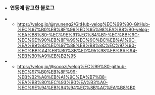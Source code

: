 -  ### 연동에 참고한 블로그
-  - https://velog.io/@ryuneng2/GitHub-velog%EC%99%80-GitHub-%EC%97%B0%EB%8F%99%ED%95%98%EA%B8%B0-velog-%EA%B8%80-%EC%9E%91%EC%84%B1-%EC%8B%9C-%EC%9E%90%EB%8F%99%EC%9C%BC%EB%A1%9C-%EA%B9%83%ED%97%88%EB%B8%8C%EC%97%90-%EC%BB%A4%EB%B0%8B%ED%95%98%EB%8A%94-%EB%B0%A9%EB%B2%95
-  - https://velog.io/@sooozi/velog%EC%99%80-github-%EC%97%B0%EB%8F%99-%EB%B2%A8%EB%A1%9C%EA%B7%B8-%EA%B8%80%EC%93%B0%EA%B3%A0-%EC%9E%94%EB%94%94%EC%8B%AC%EA%B8%B0
